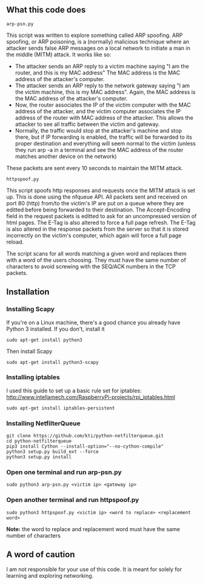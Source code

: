 ## What this code does
```
arp-psn.py
```
This script was written to explore something called ARP spoofing. ARP spoofing, or ARP poisoning,
is a (normally) malicious technique where an attacker sends false ARP messages
on a local network to initiate a man in the middle (MITM) attack. It works like so:
- The attacker sends an ARP reply to a victim machine saying "I am the router, and this is my MAC address" The MAC address is the MAC address of the attacker's computer.
- The attacker sends an ARP reply to the network gateway saying "I am the victim machine, this is my MAC address". Again, the MAC address is the MAC address of the attacker's computer.
- Now, the router associates the IP of the victim computer with the MAC address of the attacker, and the victim computer associates the IP address of the router with MAC address of the attacker. This allows the attacker to see all traffic between the victim and gateway.
- Normally, the traffic would stop at the attacker's machine and stop there, but if IP forwarding is enabled, the traffic will be forwarded to its proper destination and everything will seem normal to the victim (unless they run arp -a in a terminal and see the MAC address of the router matches another device on the network)

These packets are sent every 10 seconds to maintain the MITM attack.

```
httpspoof.py
```
This script spoofs http responses and requests once the MITM attack is set up. This is done using the nfqueue API. 
All packets sent and received on port 80 (http) from/to the victim's IP are put on a queue where they are editted before being forwarded to their destination.
The Accept-Encoding field in the request packets is editted to ask for an uncompressed version of html pages. The E-Tag is also altered to force a full page 
refresh. The E-Tag is also altered in the response packets from the server so that it is stored incorrectly on the victim's computer, which again will force a full page reload. 

The script scans for all words matching a given word and replaces them with a word of the users choosing. They must have the same number of characters to avoid screwing with the SEQ/ACK numbers in the TCP packets.


## Installation

### Installing Scapy
If you're on a Linux machine, there's a good chance you already have Python 3 installed. 
If you don't, install it
```
sudo apt-get install python3
```

Then install Scapy

```
sudo apt-get install python3-scapy
```

### Installing iptables
I used this guide to set up a basic rule set for iptables:
http://www.intellamech.com/RaspberryPi-projects/rpi_iptables.html
```
sudo apt-get install iptables-persistent
```

### Installing NetfilterQueue
```
git clone https://github.com/kti/python-netfilterqueue.git
cd python-netfilterqueue
pip3 install Cython --install-option="--no-cython-compile"
python3 setup.py build_ext --force
python3 setup.py install
```

### Open one terminal and run arp-psn.py
```
sudo python3 arp-psn.py <victim ip> <gateway ip>
```
  
### Open another terminal and run httpspoof.py
```
sudo python3 httpspoof.py <victim ip> <word to replace> <replacement word>
```
**Note:** the word to replace and replacement word must have the same number of characters

## A word of caution
I am not responsible for your use of this code. It is meant for solely for learning and exploring networking.  
